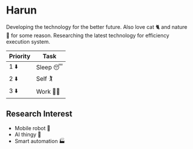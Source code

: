 # Harun
Developing the technology for the better future. Also love cat 🐈 and nature 🍃 for some reason. Researching the latest technology for efficiency execution system.

|Priority|Task|
|---|---|
|1 ⬇️|Sleep 😴|
|2 ⬇️|Self 🏌️|
|3 ⬇️|Work 👨‍💼|

## Research Interest
- Mobile robot 🤖
- AI thingy 🧠
- Smart automation 🏭
